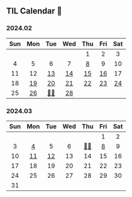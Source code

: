 ## TIL Calendar 🐣

### 2024.02

| Sun |         Mon          |         Tue          |         Wed          |         Thu          |         Fri          |         Sat          |
| :-: | :------------------: | :------------------: | :------------------: | :------------------: | :------------------: | :------------------: |
|     |                      |                      |                      |          1           |          2           |          3           |
|  4  |          5           |          6           |          7           | [8](2402/240208.md)  |          9           |          10          |
| 11  |          12          | [13](2402/240213.md) | [14](2402/240214.md) | [15](2402/240215.md) | [16](2402/240216.md) |          17          |
| 18  | [19](2402/240219.md) | [20](2402/240220.md) | [21](2402/240221.md) | [22](2402/240222.md) | [23](2402/240223.md) | [24](2402/240224.md) |
| 25  | [26](2402/240226.md) | [👩‍💻](2402/240227.md) | [28](2402/240228.md) |                      |                      |                      |

### 2024.03

| Sun |         Mon          |         Tue          | Wed |         Thu          |         Fri         | Sat |
| :-: | :------------------: | :------------------: | :-: | :------------------: | :-----------------: | :-: |
|     |                      |                      |     |                      |          1          |  2  |
|  3  | [4](2403/240304.md)  |          5           |  6  | [👩‍💻](2403/240307.md) | [8](2403/240308.md) |  9  |
| 10  | [11](2403/240311.md) | [12](2403/240312.md) | 13  |          14          |         15          | 16  |
| 17  |          18          |          19          | 20  |          21          |         22          | 23  |
| 24  |          25          |          26          | 27  |          28          |         29          | 30  |
| 31  |                      |                      |     |                      |                     |     |
